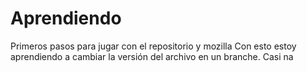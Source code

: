 # Aprendiendo
Primeros pasos para jugar con el repositorio y mozilla
Con esto estoy aprendiendo a cambiar la versión del archivo en un branche. Casi na
